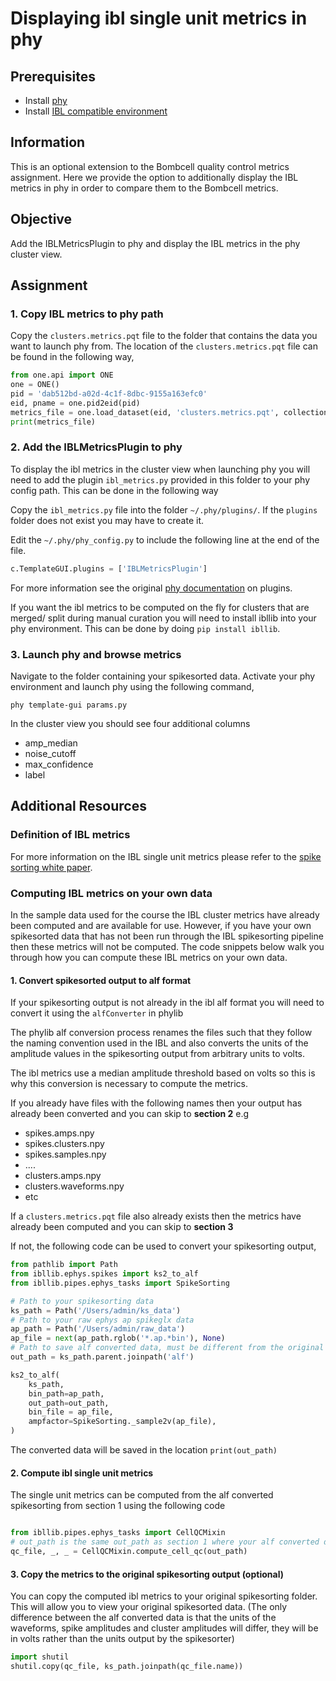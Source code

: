 # Displaying ibl single unit metrics in phy

## Prerequisites

- Install [phy](https://github.com/cortex-lab/phy?tab=readme-ov-file#installation-instructions)
- Install [IBL compatible environment](https://github.com/int-brain-lab/neuropixels_course_2024/blob/main/installation/README.md)

## Information
This is an optional extension to the Bombcell quality control metrics assignment. Here we provide
the option to additionally display the IBL metrics in phy in order to compare them to the Bombcell metrics.

## Objective
Add the IBLMetricsPlugin to phy and display the IBL metrics in the phy cluster view.

## Assignment

### 1. Copy IBL metrics to phy path
Copy the `clusters.metrics.pqt` file to the folder that contains the data you want to launch phy from. The location
of the `clusters.metrics.pqt` file can be found in the following way,

```python
from one.api import ONE
one = ONE()
pid = 'dab512bd-a02d-4c1f-8dbc-9155a163efc0'
eid, pname = one.pid2eid(pid)
metrics_file = one.load_dataset(eid, 'clusters.metrics.pqt', collection=f'alf/{pname}/pykilosort', download_only=True)
print(metrics_file)
```

### 2. Add the IBLMetricsPlugin to phy
To display the ibl metrics in the cluster view when launching phy you will need to add the plugin `ibl_metrics.py` provided in 
this folder to your phy config path. This can be done in the following way

Copy the `ibl_metrics.py` file into the folder `~/.phy/plugins/`. If the `plugins` folder does not exist you may have to create it.

Edit the  `~/.phy/phy_config.py` to include the following line at the end of the file.

```python
c.TemplateGUI.plugins = ['IBLMetricsPlugin']
```

For more information see the original [phy documentation](https://phy.readthedocs.io/en/latest/plugins/) on plugins.

If you want the ibl metrics to be computed on the fly for clusters that are merged/ split during manual curation you will
need to install ibllib into your phy environment. This can be done by doing `pip install ibllib`.

### 3. Launch phy and browse metrics
Navigate to the folder containing your spikesorted data. Activate your phy environment and launch phy using the following
command,

```shell
phy template-gui params.py
```

In the cluster view you should see four additional columns
- amp_median
- noise_cutoff
- max_confidence
- label


## Additional Resources

### Definition of IBL metrics
For more information on the IBL single unit metrics please refer to the [spike sorting white paper](https://figshare.com/articles/online_resource/Spike_sorting_pipeline_for_the_International_Brain_Laboratory/19705522?file=35040628).


### Computing IBL metrics on your own data
In the sample data used for the course the IBL cluster metrics have already been computed and are available for use. However, if you have your own spikesorted data that
has not been run through the IBL spikesorting pipeline then these metrics will not be computed. The code snippets below walk you through how you can compute these IBL metrics on
your own data.

#### 1. Convert spikesorted output to alf format
If your spikesorting output is not already in the ibl alf format you will need to convert it using the `alfConverter`
in phylib

The phylib alf conversion process renames the files such that they follow the naming convention used in the IBL
and also converts the units of the amplitude values in the spikesorting output from arbitrary units to volts. 

The ibl metrics use a median amplitude threshold based on volts so this is why this conversion is necessary to compute
the metrics.

If you already have files with the following names then your output has already been converted and you can skip to **section 2** e.g
- spikes.amps.npy
- spikes.clusters.npy
- spikes.samples.npy
- ....
- clusters.amps.npy
- clusters.waveforms.npy
- etc

If a `clusters.metrics.pqt` file also already exists then the metrics have already been computed and you can skip to **section 3**

If not, the following code can be used to convert your spikesorting output,

```python
from pathlib import Path
from ibllib.ephys.spikes import ks2_to_alf
from ibllib.pipes.ephys_tasks import SpikeSorting

# Path to your spikesorting data
ks_path = Path('/Users/admin/ks_data')
# Path to your raw ephys ap spikeglx data
ap_path = Path('/Users/admin/raw_data')
ap_file = next(ap_path.rglob('*.ap.*bin'), None)
# Path to save alf converted data, must be different from the original spikesorting data
out_path = ks_path.parent.joinpath('alf')

ks2_to_alf(
    ks_path,
    bin_path=ap_path,
    out_path=out_path,
    bin_file = ap_file,
    ampfactor=SpikeSorting._sample2v(ap_file),
)

```

The converted data will be saved in the location `print(out_path)`


#### 2. Compute ibl single unit metrics

The single unit metrics can be computed from the alf converted spikesorting from section 1 using the following code

```python

from ibllib.pipes.ephys_tasks import CellQCMixin
# out_path is the same out_path as section 1 where your alf converted data is
qc_file, _, _ = CellQCMixin.compute_cell_qc(out_path)
```

#### 3. Copy the metrics to the original spikesorting output (optional)
You can copy the computed ibl metrics to your original spikesorting folder. This will allow you to view your original spikesorted data. (The only difference between the alf 
converted data is that the units of the waveforms, spike amplitudes and cluster amplitudes will differ, they will be in volts rather than the units output by the spikesorter)

```python
import shutil
shutil.copy(qc_file, ks_path.joinpath(qc_file.name))
```